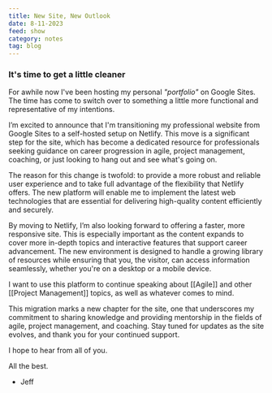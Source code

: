 ```yaml
---
title: New Site, New Outlook
date: 8-11-2023
feed: show
category: notes
tag: blog 
---
```


### It's time to get a little cleaner

For awhile now I've been hosting my personal *"portfolio"* on Google Sites. The time has come to switch over to something a little more functional and representative of my intentions.

I’m excited to announce that I'm transitioning my professional website from Google Sites to a self-hosted setup on Netlify. This move is a significant step for the site, which has become a dedicated resource for professionals seeking guidance on career progression in agile, project management, coaching, or just looking to hang out and see what's going on.

The reason for this change is twofold: to provide a more robust and reliable user experience and to take full advantage of the flexibility that Netlify offers. The new platform will enable me to implement the latest web technologies that are essential for delivering high-quality content efficiently and securely.

By moving to Netlify, I’m also looking forward to offering a faster, more responsive site. This is especially important as the content expands to cover more in-depth topics and interactive features that support career advancement. The new environment is designed to handle a growing library of resources while ensuring that you, the visitor, can access information seamlessly, whether you're on a desktop or a mobile device.

I want to use this platform to continue speaking about [[Agile]] and other [[Project Management]] topics, as well as whatever comes to mind.

This migration marks a new chapter for the site, one that underscores my commitment to sharing knowledge and providing mentorship in the fields of agile, project management, and coaching. Stay tuned for updates as the site evolves, and thank you for your continued support.

I hope to hear from all of you.

All the best.

- Jeff